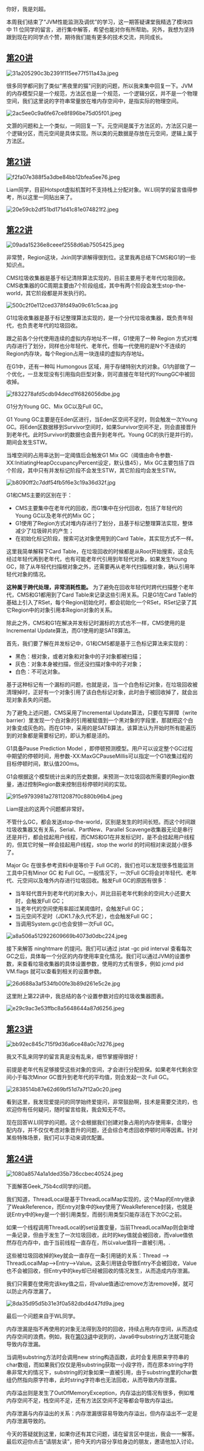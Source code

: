 你好，我是刘超。

本周我们结束了“JVM性能监测及调优”的学习，这一期答疑课堂我精选了模块四中 11 位同学的留言，进行集中解答，希望也能对你有所帮助。另外，我想为坚持跟到现在的同学点个赞，期待我们能有更多的技术交流，共同成长。

## [第20讲][20]

![31a205290c3b2391f115ee77f511a43a.jpeg][]

很多同学都问到了类似“黑夜里的猫"问到的问题，所以我来集中回复一下。JVM的内存模型只是一个规范，方法区也是一个规范，一个逻辑分区，并不是一个物理空间，我们这里说的字符串常量放在堆内存空间中，是指实际的物理空间。

![2ac5ee0c9a6fe67ce8f896be75d05f01.jpeg][]

文灏的问题和上一个类似，一同回复一下。元空间是属于方法区的，方法区只是一个逻辑分区，而元空间是具体实现。所以类的元数据是存放在元空间，逻辑上属于方法区。

## [第21讲][21]

![f2fa07e388f5a3dbe84bb12bfea5ee76.jpeg][]

Liam同学，目前Hotspot虚拟机暂时不支持栈上分配对象。W.LI同学的留言值得参考，所以这里一同贴出来了。

![20e59cb2df51bd171d41c81e074821f2.jpeg][]

## [第22讲][22]

![09ada15236e8ceeef2558d6ab7505425.jpeg][]

非常赞，Region这块，Jxin同学讲解得很到位。这里我再总结下CMS和G1的一些知识点。

CMS垃圾收集器是基于标记清除算法实现的，目前主要用于老年代垃圾回收。CMS收集器的GC周期主要由7个阶段组成，其中有两个阶段会发生stop-the-world，其它阶段都是并发执行的。

![500c2f0e112ced378fd49a09c61c5caa.jpg][]

G1垃圾收集器是基于标记整理算法实现的，是一个分代垃圾收集器，既负责年轻代，也负责老年代的垃圾回收。

跟之前各个分代使用连续的虚拟内存地址不一样，G1使用了一种 Region 方式对堆内存进行了划分，同样也分年轻代、老年代，但每一代使用的是N个不连续的Region内存块，每个Region占用一块连续的虚拟内存地址。

在G1中，还有一种叫 Humongous 区域，用于存储特别大的对象。G1内部做了一个优化，一旦发现没有引用指向巨型对象，则可直接在年轻代的YoungGC中被回收掉。

![f832278afd5cdb94decd1f6826056dbe.jpg][]

G1分为Young GC、Mix GC以及Full GC。

G1 Young GC主要是在Eden区进行，当Eden区空间不足时，则会触发一次Young GC。将Eden区数据移到Survivor空间时，如果Survivor空间不足，则会直接晋升到老年代。此时Survivor的数据也会晋升到老年代。Young GC的执行是并行的，期间会发生STW。

当堆空间的占用率达到一定阈值后会触发G1 Mix GC（阈值由命令参数-XX:InitiatingHeapOccupancyPercent设定，默认值45），Mix GC主要包括了四个阶段，其中只有并发标记阶段不会发生STW，其它阶段均会发生STW。

![b8090ff2c7ddf54fb5f6e3c19a36d32f.jpg][]

G1和CMS主要的区别在于：

 *  CMS主要集中在老年代的回收，而G1集中在分代回收，包括了年轻代的Young GC以及老年代的Mix GC；
 *  G1使用了Region方式对堆内存进行了划分，且基于标记整理算法实现，整体减少了垃圾碎片的产生；
 *  在初始化标记阶段，搜索可达对象使用到的Card Table，其实现方式不一样。

这里我简单解释下Card Table，在垃圾回收的时候都是从Root开始搜索，这会先经过年轻代再到老年代，也有可能老年代引用到年轻代对象，如果发生Young GC，除了从年轻代扫描根对象之外，还需要再从老年代扫描根对象，确认引用年轻代对象的情况。

**这种属于跨代处理，非常消耗性能。** 为了避免在回收年轻代时跨代扫描整个老年代，CMS和G1都用到了Card Table来记录这些引用关系。只是G1在Card Table的基础上引入了RSet，每个Region初始化时，都会初始化一个RSet，RSet记录了其它Region中的对象引用本Region对象的关系。

除此之外，CMS和G1在解决并发标记时漏标的方式也不一样，CMS使用的是Incremental Update算法，而G1使用的是SATB算法。

首先，我们要了解在并发标记中，G1和CMS都是基于三色标记算法来实现的：

 *  黑色：根对象，或者对象和对象中的子对象都被扫描；
 *  灰色：对象本身被扫描，但还没扫描对象中的子对象；
 *  白色：不可达对象。

基于这种标记有一个漏标的问题，也就是说，当一个白色标记对象，在垃圾回收被清理掉时，正好有一个对象引用了该白色标记对象，此时由于被回收掉了，就会出现对象丢失的问题。

为了避免上述问题，CMS采用了Incremental Update算法，只要在写屏障（write barrier）里发现一个白对象的引用被赋值到一个黑对象的字段里，那就把这个白对象变成灰色的。而在G1中，采用的是SATB算法，该算法认为开始时所有能遍历到的对象都是需要标记的，即认为都是活的。

G1具备Pause Prediction Model ，即停顿预测模型。用户可以设定整个GC过程中期望的停顿时间，用参数-XX:MaxGCPauseMillis可以指定一个G1收集过程的目标停顿时间，默认值200ms。

G1会根据这个模型统计出来的历史数据，来预测一次垃圾回收所需要的Region数量，通过控制Region数来控制目标停顿时间的实现。

![915e9793981a278112087f0c880b96b4.jpeg][]

Liam提出的这两个问题都非常好。

不管什么GC，都会发送stop-the-world，区别是发生的时间长短。而这个时间跟垃圾收集器又有关系，Serial、PartNew、Parallel Scavenge收集器无论是串行还是并行，都会挂起用户线程，而CMS和G1在并发标记时，是不会挂起用户线程的，但其它时候一样会挂起用户线程，stop the world 的时间相对来说就小很多了。

Major Gc 在很多参考资料中是等价于 Full GC的，我们也可以发现很多性能监测工具中只有Minor GC 和 Full GC。一般情况下，一次Full GC将会对年轻代、老年代、元空间以及堆外内存进行垃圾回收。触发Full GC的原因有很多：

 *  当年轻代晋升到老年代的对象大小，并比目前老年代剩余的空间大小还要大时，会触发Full GC；
 *  当老年代的空间使用率超过某阈值时，会触发Full GC；
 *  当元空间不足时（JDK1.7永久代不足），也会触发Full GC；
 *  当调用System.gc()也会安排一次Full GC。

![a8a506a512922609669b4073d0dbc224.jpeg][]

接下来解答 ninghtmare 的提问。我们可以通过 jstat -gc pid interval 查看每次GC之后，具体每一个分区的内存使用率变化情况。我们可以通过JVM的设置参数，来查看垃圾收集器的具体设置参数，使用的方式有很多，例如 jcmd pid VM.flags 就可以查看到相关的设置参数。

![26d688a3af534fb00fe3b89d261e5c2e.jpg][]

这里附上第22讲中，我总结的各个设置参数对应的垃圾收集器图表。

![e29c9ac3e53ffbc8a5648644a87d6256.jpeg][]

## [第23讲][23]

![bb92ec845c715f9d36a6ce48a0c7d276.jpeg][]

我又不乱来同学的留言真是没有乱来，细节掌握得很好！

前提是老年代有足够接受这些对象的空间，才会进行分配担保。如果老年代剩余空间小于每次Minor GC晋升到老年代的平均值，则会发起一次 Full GC。

![2838514b87e62d69bf51d7a7f12a0c20.jpeg][]

看到这里，我发现爱提问的同学始终爱提问，非常鼓励啊，技术是需要交流的，也欢迎你有任何疑问，随时留言给我，我会知无不尽。

现在回答W.LI同学的问题。这个会根据我们创建对象占用的内存使用率，合理分配内存，并不仅仅考虑对象晋升的问题，还会综合考虑回收停顿时间等因素。针对某些特殊场景，我们可以手动来调优配置。

## [第24讲][24]

![1080a8574a1a1ded35b736ccbec40524.jpeg][]

下面解答Geek\_75b4cd同学的问题。

我们知道，ThreadLocal是基于ThreadLocalMap实现的，这个Map的Entry继承了WeakReference，而Entry对象中的key使用了WeakReference封装，也就是说Entry中的key是一个弱引用类型，而弱引用类型只能存活在下次GC之前。

如果一个线程调用ThreadLocal的set设置变量，当前ThreadLocalMap则会新增一条记录，但由于发生了一次垃圾回收，此时的key值就会被回收，而value值依然存在内存中，由于当前线程一直存在，所以value值将一直被引用。.

这些被垃圾回收掉的key就会一直存在一条引用链的关系：Thread --> ThreadLocalMap–>Entry–>Value。这条引用链会导致Entry不会被回收，Value也不会被回收，但Entry中的key却已经被回收的情况发生，从而造成内存泄漏。

我们只需要在使用完该key值之后，将value值通过remove方法remove掉，就可以防止内存泄漏了。

![8da35d95d5b31e3f0a582dbd4d47fd9a.jpeg][]

最后一个问题来自于WL同学。

内存泄漏是指不再使用的对象无法得到及时的回收，持续占用内存空间，从而造成内存空间的浪费。例如，我在[第03讲][03]中说到的，Java6中substring方法就可能会导致内存泄漏。

当调用substring方法时会调用new string构造函数，此时会复用原来字符串的char数组，而如果我们仅仅是用substring获取一小段字符，而在原本string字符串非常大的情况下，substring的对象如果一直被引用，由于substring里的char数组仍然指向原字符串，此时string字符串也无法回收，从而导致内存泄露。

内存溢出则是发生了OutOfMemoryException，内存溢出的情况有很多，例如堆内存空间不足，栈空间不足，还有方法区空间不足等都会导致内存溢出。

内存泄漏与内存溢出的关系：内存泄漏很容易导致内存溢出，但内存溢出不一定是内存泄漏导致的。

今天的答疑就到这里，如果你还有其它问题，请在留言区中提出，我会一一解答。最后欢迎你点击“请朋友读”，把今天的内容分享给身边的朋友，邀请他加入讨论。


[20]: https://time.geekbang.org/column/article/106203
[31a205290c3b2391f115ee77f511a43a.jpeg]: https://static001.geekbang.org/resource/image/31/3a/31a205290c3b2391f115ee77f511a43a.jpeg
[2ac5ee0c9a6fe67ce8f896be75d05f01.jpeg]: https://static001.geekbang.org/resource/image/2a/01/2ac5ee0c9a6fe67ce8f896be75d05f01.jpeg
[21]: https://time.geekbang.org/column/article/106953
[f2fa07e388f5a3dbe84bb12bfea5ee76.jpeg]: https://static001.geekbang.org/resource/image/f2/76/f2fa07e388f5a3dbe84bb12bfea5ee76.jpeg
[20e59cb2df51bd171d41c81e074821f2.jpeg]: https://static001.geekbang.org/resource/image/20/f2/20e59cb2df51bd171d41c81e074821f2.jpeg
[22]: https://time.geekbang.org/column/article/107396
[09ada15236e8ceeef2558d6ab7505425.jpeg]: https://static001.geekbang.org/resource/image/09/25/09ada15236e8ceeef2558d6ab7505425.jpeg
[500c2f0e112ced378fd49a09c61c5caa.jpg]: https://static001.geekbang.org/resource/image/50/aa/500c2f0e112ced378fd49a09c61c5caa.jpg
[f832278afd5cdb94decd1f6826056dbe.jpg]: https://static001.geekbang.org/resource/image/f8/be/f832278afd5cdb94decd1f6826056dbe.jpg
[b8090ff2c7ddf54fb5f6e3c19a36d32f.jpg]: https://static001.geekbang.org/resource/image/b8/2f/b8090ff2c7ddf54fb5f6e3c19a36d32f.jpg
[915e9793981a278112087f0c880b96b4.jpeg]: https://static001.geekbang.org/resource/image/91/b4/915e9793981a278112087f0c880b96b4.jpeg
[a8a506a512922609669b4073d0dbc224.jpeg]: https://static001.geekbang.org/resource/image/a8/24/a8a506a512922609669b4073d0dbc224.jpeg
[26d688a3af534fb00fe3b89d261e5c2e.jpg]: https://static001.geekbang.org/resource/image/26/2e/26d688a3af534fb00fe3b89d261e5c2e.jpg
[e29c9ac3e53ffbc8a5648644a87d6256.jpeg]: https://static001.geekbang.org/resource/image/e2/56/e29c9ac3e53ffbc8a5648644a87d6256.jpeg
[23]: https://time.geekbang.org/column/article/108139
[bb92ec845c715f9d36a6ce48a0c7d276.jpeg]: https://static001.geekbang.org/resource/image/bb/76/bb92ec845c715f9d36a6ce48a0c7d276.jpeg
[2838514b87e62d69bf51d7a7f12a0c20.jpeg]: https://static001.geekbang.org/resource/image/28/20/2838514b87e62d69bf51d7a7f12a0c20.jpeg
[24]: https://time.geekbang.org/column/article/108582
[1080a8574a1a1ded35b736ccbec40524.jpeg]: https://static001.geekbang.org/resource/image/10/24/1080a8574a1a1ded35b736ccbec40524.jpeg
[8da35d95d5b31e3f0a582dbd4d47fd9a.jpeg]: https://static001.geekbang.org/resource/image/8d/9a/8da35d95d5b31e3f0a582dbd4d47fd9a.jpeg
[03]: https://time.geekbang.org/column/article/97215

